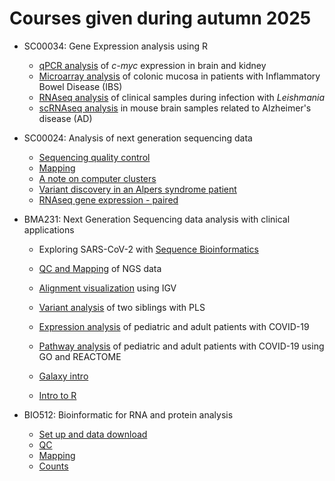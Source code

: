 # Courses given during autumn 2025

* SC00034: Gene Expression analysis using R
  * [qPCR analysis](https://github.com/BDC-training/HT25/wiki/GEx-qPCR-analysis) of _c-myc_ expression in brain and kidney 
  * [Microarray analysis](https://github.com/BDC-training/HT25/wiki/GEx-microarray-analysis) of colonic mucosa in patients with Inflammatory Bowel Disease (IBS)
  * [RNAseq analysis](https://github.com/BDC-training/HT25/wiki/GEx-RNAseq-analysis) of clinical samples during infection with _Leishmania_
  * [scRNAseq analysis](https://github.com/BDC-training/HT25/wiki/GEx-scRNAseq-analysis) in mouse brain samples related to Alzheimer's disease (AD)
       
* SC00024: Analysis of next generation sequencing data
  * [Sequencing quality control](https://github.com/BDC-training/HT25/wiki/NGS-I:-QC) 
  * [Mapping](https://github.com/BDC-training/HT25/wiki/NGS-II:-Mapping) 
  * [A note on computer clusters](https://github.com/bBDC-training/HT25/wiki/NGS-III:-Computer-clusters) 
  * [Variant discovery in an Alpers syndrome patient](https://github.com/BDC-training/HT25/wiki/NGS-IV:-Exome) 
  * [RNAseq gene expression - paired](https://github.com/BDC-training/HT25/wiki/NGS-V:-RNAseq) 
  
* BMA231: Next Generation Sequencing data analysis with clinical applications
  * Exploring SARS-CoV-2 with [Sequence Bioinformatics](https://github.com/BDC-training/HT25/wiki/BMA231-I:-Sequence-Bioinformatics)
  * [QC and Mapping](https://github.com/BDC-training/HT25/wiki/BMA231-II:-QC-and-mapping) of NGS data
  * [Alignment visualization](https://github.com/BDC-training/HT25/wiki/BMA231-III:-Alignment-visualization) using IGV
  * [Variant analysis](https://github.com/BDC-training/HT25/wiki/BMA231-IV:-Variant-analysis) of two siblings with PLS 
  * [Expression analysis](https://github.com/BDC-training/HT25/wiki/BMA231-V:-Expression-analysis) of pediatric and adult patients with COVID-19
  * [Pathway analysis](https://github.com/BDC-training/HT25/wiki/BMA231-VI:-Pathway-analysis) of pediatric and adult patients with COVID-19 using GO and REACTOME

  * [Galaxy intro](https://github.com/BDC-training/HT25/wiki/BMA231-VII:-Galaxy-intro) 
  * [Intro to R](https://github.com/BDC-training/HT25/wiki/BMA231-VIII:-Intro-to-R)
  
* BIO512: Bioinformatic for RNA and protein analysis
  * [Set up and data download](https://github.com/BDC-training/HT25/wiki/BIO512-I:-Set-up)
  * [QC](https://github.com/BDC-training/HT25/wiki/BIO512-II:-QC)
  * [Mapping](https://github.com/BDC-training/HT25/wiki/BIO512-III:-Mapping)
  * [Counts](https://github.com/BDC-training/HT25/wiki/BIO512-IV:-Counts)

